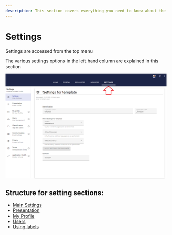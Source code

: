 ```yaml
---
description: This section covers everything you need to know about the settings options
---
```


# Settings

Settings are accessed from the top menu

The various settings options in the left hand column are explained in this section&#x20;

![](<../../.gitbook/assets/image (334).png>)


## Structure for setting sections: 

* [Main Settings](how-to-guides/settings/main-settings.md)
* [Presentation](how-to-guides/settings/presentation.md)
* [My Profile](how-to-guides/settings/my-profile.md)
* [Users](how-to-guides/settings/users.md)
* [Using labels](how-to-guides/settings/using-labels.md)